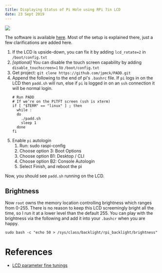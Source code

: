 ```yaml
---
title: Displaying Status of Pi Hole using RPi 7in LCD
date: 23 Sept 2019
---
```


![](https://camo.githubusercontent.com/fe3dec9387952987a6a7fd5c7d9f7217a578737a/68747470733a2f2f6a706d636b2e636f6d2f696d672f626c6f672f706164642e706e67)

The software is available [here](https://github.com/jpmck/PADD). Most of the setup
is explained there, just a few clarifications are added here.

1. If the LCD is upside-down, you can fix it by adding `lcd_rotate=2` in `/boot/config.txt`
1. *[optional]* You can disable the touch screen capability by adding `disable_touchscreen=1` to `/boot/config.txt`
1. Get project: `git clone https://github.com/jpmck/PADD.git`
1. Append the following to the end of pi's `.bashrc` file. If `pi` logs in on the LCD
then `padd.sh` will run, else if `pi` is logged in on an `ssh` connection it will be
normal login.
    ```
    # Run PADD
    # If we’re on the PiTFT screen (ssh is xterm)
    if [ "$TERM" == "linux" ] ; then
      while :
      do
        ./padd.sh
        sleep 1
      done
    fi
    ```
1. Enable `pi` autologin
    1. Run: sudo raspi-config
    1. Choose option 3: Boot Options
    1. Choose option B1: Desktop / CLI
    1. Choose option B2: Console Autologin
    1. Select Finish, and reboot the pi
    
Now, you should see `padd.sh` running on the LCD.

## Brightness

Now `root` owns the memory location controlling brightness which ranges from 0-255.
There is no reason to keep this LCD screemingly bright all the time, so I run it at
a lower level than the default 255. You can play with the brightness via the following
and add it into your `.bashcr` when you are happy.

```
sudo bash -c "echo 50 > /sys/class/backlight/rpi_backlight/brightness"
```

# References

- [LCD parameter fine tunings](https://www.balena.io/blog/add-a-display-to-your-pi-hole-for-monitoring-and-stats/)
